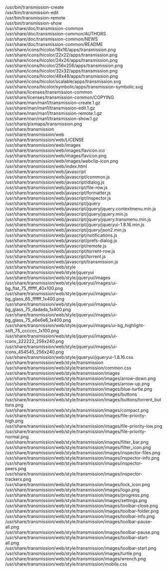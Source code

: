 /usr/bin/transmission-create  
/usr/bin/transmission-edit  
/usr/bin/transmission-remote  
/usr/bin/transmission-show  
/usr/share/doc/transmission-common  
/usr/share/doc/transmission-common/AUTHORS  
/usr/share/doc/transmission-common/NEWS  
/usr/share/doc/transmission-common/README  
/usr/share/icons/hicolor/16x16/apps/transmission.png  
/usr/share/icons/hicolor/22x22/apps/transmission.png  
/usr/share/icons/hicolor/24x24/apps/transmission.png  
/usr/share/icons/hicolor/256x256/apps/transmission.png  
/usr/share/icons/hicolor/32x32/apps/transmission.png  
/usr/share/icons/hicolor/48x48/apps/transmission.png  
/usr/share/icons/hicolor/scalable/apps/transmission.svg  
/usr/share/icons/hicolor/symbolic/apps/transmission-symbolic.svg  
/usr/share/licenses/transmission-common  
/usr/share/licenses/transmission-common/COPYING  
/usr/share/man/man1/transmission-create.1.gz  
/usr/share/man/man1/transmission-edit.1.gz  
/usr/share/man/man1/transmission-remote.1.gz  
/usr/share/man/man1/transmission-show.1.gz  
/usr/share/pixmaps/transmission.png  
/usr/share/transmission  
/usr/share/transmission/web  
/usr/share/transmission/web/LICENSE  
/usr/share/transmission/web/images  
/usr/share/transmission/web/images/favicon.ico  
/usr/share/transmission/web/images/favicon.png  
/usr/share/transmission/web/images/webclip-icon.png  
/usr/share/transmission/web/index.html  
/usr/share/transmission/web/javascript  
/usr/share/transmission/web/javascript/common.js  
/usr/share/transmission/web/javascript/dialog.js  
/usr/share/transmission/web/javascript/file-row.js  
/usr/share/transmission/web/javascript/formatter.js  
/usr/share/transmission/web/javascript/inspector.js  
/usr/share/transmission/web/javascript/jquery  
/usr/share/transmission/web/javascript/jquery/jquery.contextmenu.min.js  
/usr/share/transmission/web/javascript/jquery/jquery.min.js  
/usr/share/transmission/web/javascript/jquery/jquery.transmenu.min.js  
/usr/share/transmission/web/javascript/jquery/jqueryui-1.8.16.min.js  
/usr/share/transmission/web/javascript/jquery/json2.min.js  
/usr/share/transmission/web/javascript/notifications.js  
/usr/share/transmission/web/javascript/prefs-dialog.js  
/usr/share/transmission/web/javascript/remote.js  
/usr/share/transmission/web/javascript/torrent-row.js  
/usr/share/transmission/web/javascript/torrent.js  
/usr/share/transmission/web/javascript/transmission.js  
/usr/share/transmission/web/style  
/usr/share/transmission/web/style/jqueryui  
/usr/share/transmission/web/style/jqueryui/images  
/usr/share/transmission/web/style/jqueryui/images/ui-bg\_flat\_75\_ffffff\_40x100.png  
/usr/share/transmission/web/style/jqueryui/images/ui-bg\_glass\_65\_ffffff\_1x400.png  
/usr/share/transmission/web/style/jqueryui/images/ui-bg\_glass\_75\_dadada\_1x400.png  
/usr/share/transmission/web/style/jqueryui/images/ui-bg\_glass\_75\_e6e6e6\_1x400.png  
/usr/share/transmission/web/style/jqueryui/images/ui-bg\_highlight-soft\_75\_cccccc\_1x100.png  
/usr/share/transmission/web/style/jqueryui/images/ui-icons\_222222\_256x240.png  
/usr/share/transmission/web/style/jqueryui/images/ui-icons\_454545\_256x240.png  
/usr/share/transmission/web/style/jqueryui/jqueryui-1.8.16.css  
/usr/share/transmission/web/style/transmission  
/usr/share/transmission/web/style/transmission/common.css  
/usr/share/transmission/web/style/transmission/images  
/usr/share/transmission/web/style/transmission/images/arrow-down.png  
/usr/share/transmission/web/style/transmission/images/arrow-up.png  
/usr/share/transmission/web/style/transmission/images/blue-turtle.png  
/usr/share/transmission/web/style/transmission/images/buttons  
/usr/share/transmission/web/style/transmission/images/buttons/torrent\_buttons.png  
/usr/share/transmission/web/style/transmission/images/compact.png  
/usr/share/transmission/web/style/transmission/images/file-priority-high.png  
/usr/share/transmission/web/style/transmission/images/file-priority-low.png  
/usr/share/transmission/web/style/transmission/images/file-priority-normal.png  
/usr/share/transmission/web/style/transmission/images/filter\_bar.png  
/usr/share/transmission/web/style/transmission/images/filter\_icon.png  
/usr/share/transmission/web/style/transmission/images/inspector-files.png  
/usr/share/transmission/web/style/transmission/images/inspector-info.png  
/usr/share/transmission/web/style/transmission/images/inspector-peers.png  
/usr/share/transmission/web/style/transmission/images/inspector-trackers.png  
/usr/share/transmission/web/style/transmission/images/lock\_icon.png  
/usr/share/transmission/web/style/transmission/images/logo.png  
/usr/share/transmission/web/style/transmission/images/progress.png  
/usr/share/transmission/web/style/transmission/images/settings.png  
/usr/share/transmission/web/style/transmission/images/toolbar-close.png  
/usr/share/transmission/web/style/transmission/images/toolbar-folder.png  
/usr/share/transmission/web/style/transmission/images/toolbar-info.png  
/usr/share/transmission/web/style/transmission/images/toolbar-pause-all.png  
/usr/share/transmission/web/style/transmission/images/toolbar-pause.png  
/usr/share/transmission/web/style/transmission/images/toolbar-start-all.png  
/usr/share/transmission/web/style/transmission/images/toolbar-start.png  
/usr/share/transmission/web/style/transmission/images/turtle.png  
/usr/share/transmission/web/style/transmission/images/wrench.png  
/usr/share/transmission/web/style/transmission/mobile.css  
